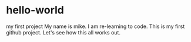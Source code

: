 # hello-world
my first project
My name is mike. I am re-learning to code. This is my first github project.
Let's see how this all works out.
